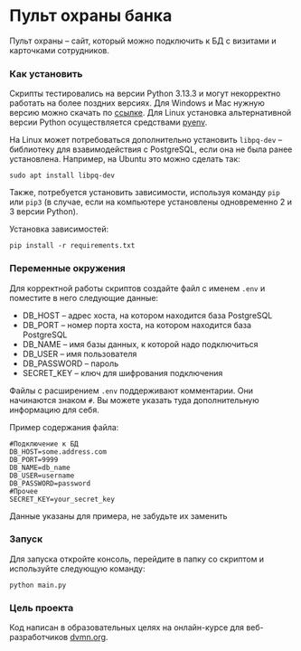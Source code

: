 # Пульт охраны банка

Пульт охраны – сайт, который можно подключить к БД с визитами и карточками сотрудников.

### Как установить

Скрипты тестировались на версии Python 3.13.3 и могут некорректно работать на более поздних версиях. 
Для Windows и Mac нужную версию можно скачать по [ссылке](https://www.python.org/downloads/release/python-3133/).
Для Linux установка альтернативной версии Python осуществляется средствами [pyenv](https://github.com/pyenv/pyenv).

На Linux может потребоваться дополнительно установить `libpq-dev` – библиотеку для взавимодействия с PostgreSQL, если она не была ранее установлена. Например, на Ubuntu это можно сделать так:

```
sudo apt install libpq-dev
```

Также, потребуется установить зависимости, используя команду `pip` или `pip3` (в случае, если на компьютере установлены одновременно 2 и 3 версии Python).

Установка зависимостей:

```
pip install -r requirements.txt
```

### Переменные окружения

Для корректной работы скриптов создайте файл с именем `.env` и поместите в него следующие данные:

* DB_HOST – адрес хоста, на котором находится база PostgreSQL
* DB_PORT – номер порта хоста, на котором находится база PostgreSQL
* DB_NAME – имя базы данных, к которой надо подключиться
* DB_USER – имя пользователя
* DB_PASSWORD – пароль
* SECRET_KEY – ключ для шифрования подключения

Файлы с расширением `.env` поддерживают комментарии. Они начинаются знаком `#`. Вы можете указать туда дополнительную информацию для себя.

Пример содержания файла:

```
#Подключение к БД
DB_HOST=some.address.com
DB_PORT=9999
DB_NAME=db_name
DB_USER=username
DB_PASSWORD=password
#Прочее
SECRET_KEY=your_secret_key
```
Данные указаны для примера, не забудьте их заменить

### Запуск

Для запуска откройте консоль, перейдите в папку со скриптом и используйте следующую команду:

```
python main.py
```

### Цель проекта

Код написан в образовательных целях на онлайн-курсе для веб-разработчиков [dvmn.org](https://dvmn.org/).
